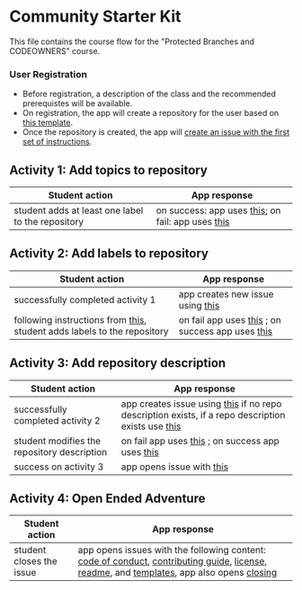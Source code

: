 # Community Starter Kit

This file contains the course flow for the "Protected Branches and CODEOWNERS" course.

### User Registration
- Before registration, a description of the class and the recommended prerequistes will be available.
- On registration, the app will create a repository for the user based on [this template](https://github.com/githubtraining/community-starter-kit).
- Once the repository is created, the app will [create an issue with the first set of instructions](responses/01_add_topics.md).  

## Activity 1: Add topics to repository

| Student action | App response |
| -------------- | ------------ |
| student adds at least one label to the repository | on success: app uses [this](responses/01r_add_topics.md); on fail: app uses [this](responses/01e_add_topics.md) |

## Activity 2: Add labels to repository

| Student action | App response |
| -------------- | ------------ |
| successfully completed activity 1 | app creates new issue using [this](02_targeted_labels.md) |
| following instructions from [this](02_targeted_labels.md), student adds labels to the repository  | on fail app uses [this](responses/02e_targeted_labels.md)  ; on success app uses [this](responses/02e_targeted_labels.md) |

## Activity 3: Add repository description

| Student action | App response |
| -------------- | ------------ |
| successfully completed activity 2 | app creates issue using [this](responses/04_repository_description.md) if no repo description exists, if a repo description exists use [this](responses/08-description-update.md) |
| student modifies the repository description | on fail app uses [this](responses/04e_repository_description.md) ; on success app uses [this](responses/04r_repository_description.md) |
| success on activity 3 | app opens issue with [this](responses/05_other_repository_files.md)  |

## Activity 4: Open Ended Adventure

| Student action | App response |
| -------------- | ------------ |
| student closes the issue | app opens issues with the following content: [code of conduct](responses/08-collabs-code-new.md), [contributing guide](responses/08-collabs-contributing-new.md), [license](responses/08-license-new.md), [readme](responses/08-collabs-readme-new.md), and [templates](responses/08-collabs-templates-new.md), app also opens [closing](responses/09_advertising_your_repo.md) |
